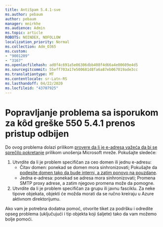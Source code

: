 ```yaml
---
title: AntiSpam 5.4.1-sve
ms.author: pebaum
author: pebaum
manager: mnirkhe
ms.audience: Admin
ms.topic: article
ROBOTS: NOINDEX, NOFOLLOW
localization_priority: Normal
ms.collection: Adm_O365
ms.custom:
- "9001209"
- "3167"
ms.openlocfilehash: ad0f4c691a5e06306dbb408f4d66a4e00609e4d5
ms.sourcegitcommit: 55eff703a17e500681d8fa6a87eb067019ade3cc
ms.translationtype: MT
ms.contentlocale: sr-Latn-RS
ms.lasthandoff: 04/22/2020
ms.locfileid: "43707925"
---
```

# <a name="fix-delivery-issues-for-error-code-550-541-relay-access-denied"></a>Popravljanje problema sa isporukom za kôd greške 550 5.4.1 prenos pristup odbijen

Do ovog problema dolazi prilikom [provere da li je e-adresa važeća da bi se sprečilo pokretanje](https://docs.microsoft.com/exchange/mail-flow-best-practices/use-directory-based-edge-blocking) prilikom unošenja Microsoft mreže. Pokušajte sledeće:

1. Utvrdite da li je problem specifičan za ceo domen ili jednu e-adresu:
    - Čitav domen: ponekad se domen mora sinhronizovati; Pokušajte da [podesite domen tako da bude interni, a zatim ponovo na pouzdane](https://docs.microsoft.com/exchange/mail-flow-best-practices/manage-accepted-domains/manage-accepted-domains).
    - Jedna e-adresa: ponekad se adresa mora sinhronizovati; Promena SMTP proxy adrese, a zatim njegovo promena može da pomogne.
2. Utvrdite da li je problem specifičan za grupu ili javnu fasciklu. Za neke tipove objekata, objekti će možda morati da se ručno kreiraju u Azure aktivnom direktorijumu.

Ako vam je potrebna dodatna pomoć, otvorite tiket za podršku i odredite opseg problema (uključujući i tip objekta koji šaljete) tako da vam možemo bolje pomoći.